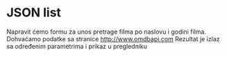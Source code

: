 # JSON list
Napravit ćemo formu za unos pretrage filma po naslovu i godini filma.
Dohvaćamo podatke sa stranice http://www.omdbapi.com
Rezultat je izlaz sa određenim parametrima i prikaz u pregledniku
